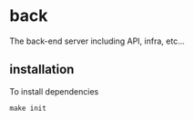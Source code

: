 # back
The back-end server including API, infra, etc...

## installation

To install dependencies
```
make init
```
